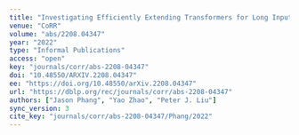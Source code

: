 ```yaml
---
title: "Investigating Efficiently Extending Transformers for Long Input Summarization."
venue: "CoRR"
volume: "abs/2208.04347"
year: "2022"
type: "Informal Publications"
access: "open"
key: "journals/corr/abs-2208-04347"
doi: "10.48550/ARXIV.2208.04347"
ee: "https://doi.org/10.48550/arXiv.2208.04347"
url: "https://dblp.org/rec/journals/corr/abs-2208-04347"
authors: ["Jason Phang", "Yao Zhao", "Peter J. Liu"]
sync_version: 3
cite_key: "journals/corr/abs-2208-04347/Phang/2022"
---
```

